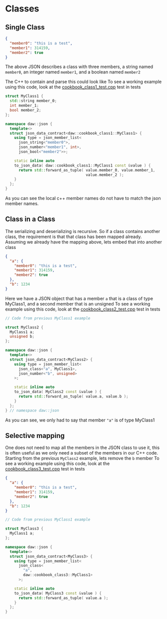 # Classes

## Single Class
```json
{ 
  "member0": "this is a test",
  "member1": 314159,
  "member2": true 
}
```
The above JSON describes a class with three members, a string named `member0`, an integer named `member1`, and a boolean named `member2`

The C++ to contain and parse this could look like
To see a working example using this code, look at the [cookbook_class1_test.cpp](../tests/cookbook_class1_test.cpp) test in tests
```cpp
struct MyClass1 {
  std::string member_0;
  int member_1;
  bool member_2;
};

namespace daw::json {
  template<>
  struct json_data_contract<daw::cookbook_class1::MyClass1> {
    using type = json_member_list<
      json_string<"member0">, 
      json_number<"member1", int>,
      json_bool<"member2">>;

    static inline auto
    to_json_data( daw::cookbook_class1::MyClass1 const &value ) {
      return std::forward_as_tuple( value.member_0, value.member_1,
                                    value.member_2 );
    }
  };
}
```
As you can see the local c++ member names do not have to match the json member names.

## Class in a Class
The serializing and deserializing is recursive.  So if a class contains another class, the requirement is that that class has been mapped already.  Assuming we already have the mapping above, lets embed that into another class

```json
{
  "a": {
    "member0": "this is a test",
    "member1": 314159,
    "member2": true
  },
  "b": 1234
}
```

Here we have a JSON object that has a member `a` that is a class of type MyClass1, and a second member that is an unsigned
To see a working example using this code, look at the [cookbook_class2_test.cpp](../tests/cookbook_class2_test.cpp) test in tests
```cpp
// Code from previous MyClass1 example

struct MyClass2 {
  MyClass1 a;
  unsigned b;
};

namespace daw::json {
  template<>
  struct json_data_contract<MyClass2> {
    using type = json_member_list<
      json_class<"a", MyClass1>,
      json_number<"b", unsigned>
    >;

    static inline auto
    to_json_data( MyClass2 const &value ) {
      return std::forward_as_tuple( value.a, value.b );
    }
  };
} // namespace daw::json
```

As you can see, we only had to say that member `"a"` is of type MyClass1

## Selective mapping

One does not need to map all the members in the JSON class to use it, this is often useful as we only need a subset of the members in our C++ code.  Starting from the previous `MyClass2` example, lets remove the `b` member
To see a working example using this code, look at the [cookbook_class3_test.cpp](../tests/cookbook_class3_test.cpp) test in tests
```json
{
  "a": {
    "member0": "this is a test",
    "member1": 314159,
    "member2": true
  },
  "b": 1234
}
```

```cpp
// Code from previous MyClass1 example

struct MyClass3 {
  MyClass1 a;
};

namespace daw::json {
  template<>
  struct json_data_contract<MyClass3> {
    using type = json_member_list<
      json_class<
        "a",
        daw::cookbook_class3::MyClass1>
      >;

    static inline auto
    to_json_data( MyClass3 const &value ) {
      return std::forward_as_tuple( value.a );
    }
  };
}
```



